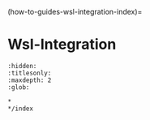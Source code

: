 (how-to-guides-wsl-integration-index)=
# Wsl-Integration

```{toctree}
:hidden:
:titlesonly:
:maxdepth: 2
:glob:

*
*/index
